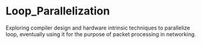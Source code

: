 # Loop_Parallelization

Exploring compiler design and hardware intrinsic techniques to parallelize loop, eventually using it for the purpose of packet processing in networking. 
